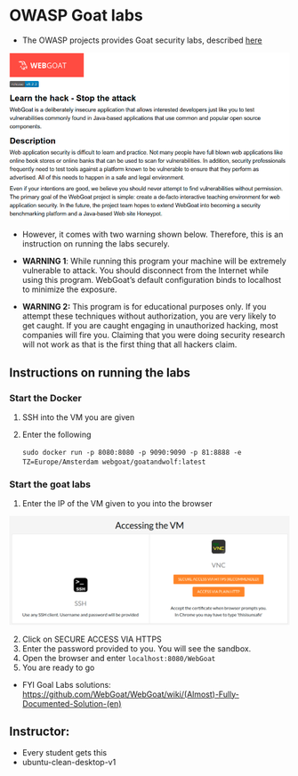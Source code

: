 # OWASP Goat labs

* The OWASP projects provides Goat security labs, described [here](https://owasp.org/www-project-webgoat/)

![](../images/owasp-goat.png)

* However, it comes with two warning shown below. Therefore, this is an instruction on running the labs securely.

* __WARNING 1__: While running this program your machine will be extremely vulnerable to attack. You should disconnect from the Internet while using this program. WebGoat’s default configuration binds to localhost to minimize the exposure.

* __WARNING 2:__ This program is for educational purposes only. If you attempt these techniques without authorization, you are very likely to get caught. If you are caught engaging in unauthorized hacking, most companies will fire you. Claiming that you were doing security research will not work as that is the first thing that all hackers claim.

## Instructions on running the labs

### Start the Docker

1. SSH into the VM you are given
2. Enter the following

   `sudo docker run -p 8080:8080 -p 9090:9090 -p 81:8888 -e TZ=Europe/Amsterdam webgoat/goatandwolf:latest`

### Start the goat labs

1. Enter the IP of the VM given to you into the browser

![](../images/goat_01.png)

2. Click on SECURE ACCESS VIA HTTPS
3. Enter the password provided to you. You will see the sandbox.
5. Open the browser and enter `localhost:8080/WebGoat`
6. You are ready to go
   
* FYI Goal Labs solutions: https://github.com/WebGoat/WebGoat/wiki/(Almost)-Fully-Documented-Solution-(en)

## Instructor:

* Every student gets this
* ubuntu-clean-desktop-v1
